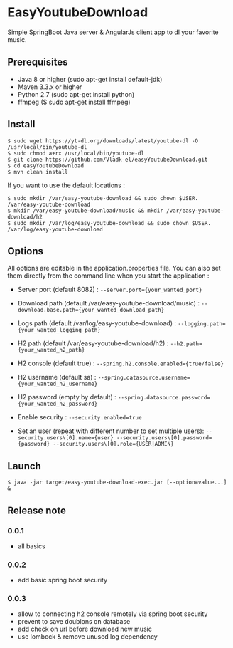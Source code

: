 # EasyYoutubeDownload
Simple SpringBoot Java server & AngularJs client app to dl your favorite music.

## Prerequisites
- Java 8 or higher (sudo apt-get install default-jdk)
- Maven 3.3.x or higher
- Python 2.7 (sudo apt-get install python)
- ffmpeg ($ sudo apt-get install ffmpeg)

## Install
```
$ sudo wget https://yt-dl.org/downloads/latest/youtube-dl -O /usr/local/bin/youtube-dl
$ sudo chmod a+rx /usr/local/bin/youtube-dl
$ git clone https://github.com/Vladk-el/easyYoutubeDownload.git
$ cd easyYoutubeDownload
$ mvn clean install
```
If you want to use the default locations :
```
$ sudo mkdir /var/easy-youtube-download && sudo chown $USER. /var/easy-youtube-download
$ mkdir /var/easy-youtube-download/music && mkdir /var/easy-youtube-download/h2
$ sudo mkdir /var/log/easy-youtube-download && sudo chown $USER. /var/log/easy-youtube-download
```

## Options
All options are editable in the application.properties file.
You can also set them directly from the command line when you start the application :

- Server port (default 8082) : ```--server.port={your_wanted_port}```

- Download path (default /var/easy-youtube-download/music) : ```--download.base.path={your_wanted_download_path}```

- Logs path (default /var/log/easy-youtube-download) : ```--logging.path={your_wanted_logging_path}```

- H2 path (default /var/easy-youtube-download/h2) : ```--h2.path={your_wanted_h2_path}```

- H2 console (default true) : ```--spring.h2.console.enabled={true/false}```

- H2 username (default sa) : ```--spring.datasource.username={your_wanted_h2_username}```

- H2 password (empty by default) : ```--spring.datasource.password={your_wanted_h2_password}```

- Enable security : ```--security.enabled=true```

- Set an user (repeat with different number to set multiple users): ```--security.users\[0].name={user} --security.users\[0].password={password} --security.users\[0].role={USER|ADMIN}```

## Launch
```
$ java -jar target/easy-youtube-download-exec.jar [--option=value...] &
```

## Release note

### 0.0.1
* all basics

### 0.0.2
* add basic spring boot security

### 0.0.3
* allow to connecting h2 console remotely via spring boot security
* prevent to save doublons on database
* add check on url before download new music
* use lombock & remove unused log dependency

